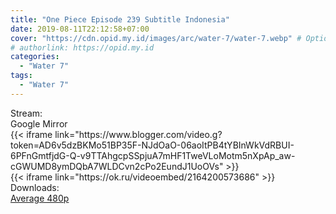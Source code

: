 ```yaml
---
title: "One Piece Episode 239 Subtitle Indonesia"
date: 2019-08-11T22:12:58+07:00
cover: "https://cdn.opid.my.id/images/arc/water-7/water-7.webp" # Optional, cover
# authorlink: https://opid.my.id
categories:
  - "Water 7"
tags:
  - "Water 7"
---
```

<div class="ui menu violet borderless inverted">
  <div class="header item active">
        Stream:
    </div>
  <a class="active item" data-tab="google">
    <i class="google drive icon"></i> Google
  </a>
  <a class="item nounderline" data-tab="mirror">
    <i class="odnoklassniki icon"></i> Mirror
  </a>
</div>
<div class="ui bottom attached tab segment active" style="border:0 !important;" data-tab="google">
 {{< iframe link="https://www.blogger.com/video.g?token=AD6v5dzBKMo51BP35F-NJdOaO-06aoItPB4tYBInWkVdRBUI-6PFnGmtfjdG-Q-v9TTAhgcpSSpjuA7mHF1TweVLoMotm5nXpAp_aw-cGWUMD8ymDQbA7WLDCvn2cPo2EundJ1UoOVs" >}}
</div>
<div class="ui bottom attached tab segment" style="border:0 !important;" data-tab="mirror">
{{< iframe link="https://ok.ru/videoembed/2164200573686" >}}
</div>
<div class="ui menu violet borderless inverted">
  <div class="header item active">
        Downloads:
    </div>
  <a class="item nounderline" href="https://ouo.io/CUrIVU" target="_blank" rel="dofollow"><i class="google drive icon"></i>
    Average 480p</a>
</div>